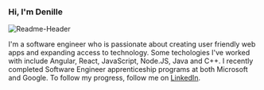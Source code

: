 ### Hi, I'm Denille 
![Readme-Header](https://i.pinimg.com/originals/e5/56/78/e55678d003ace216b432ad040e1924db.png)

I'm a software engineer who is passionate about creating user friendly web apps and expanding access to technology. Some techologies I've worked with include Angular, React, JavaScript, Node.JS, Java and C++. I recently completed Software Engineer apprenticeship programs  at both Microsoft and Google. To follow my progress, follow me on [LinkedIn](https://www.linkedin.com/in/denille-carrington-a59bb2126/).
<!--
**CDenille/CDenille** is a ✨ _special_ ✨ repository because its `README.md` (this file) appears on your GitHub profile.

Here are some ideas to get you started:

- 🔭 I’m currently working on ...
- 🌱 I’m currently learning ...
- 👯 I’m looking to collaborate on ...
- 🤔 I’m looking for help with ...
- 💬 Ask me about ...
- 📫 How to reach me: ...
- 😄 Pronouns: ...
- ⚡ Fun fact: ...
-->
